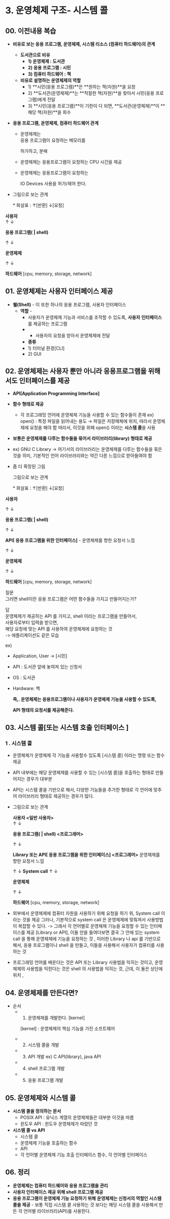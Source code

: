 # 3. 운영체제 구조- 시스템 콜

## 00. 이전내용 복습

* **비유로 보는 응용 프로그램, 운영체제, 시스템 리소스 \(컴퓨터 하드웨어\)의 관계**
  * **도서관으로 비유**
    *  **1\) 운영체제 : 도서관**
    *  **2\) 응용 프로그램 : 시민**
    *  **3\) 컴퓨터 하드웨어 : 책**
  * **비유로 설명하는 운영체제의 역할** 
    * 1\) **시민\(응용 프로그램\)**은 **원하는 책\(자원\)**을 요청
    *  2\) **도서관\(운영체제\)**는 **적절한 책\(자원\)**을 찾아서  시민\(응용 프로그램\)에게 전달
    *  3\) **시민\(응용 프로그램\)**이 기한이 다 되면, **도서관\(운영체제\)**이 **해당 책\(자원\)**을 회수 
* **응용 프로그램, 운영체제, 컴퓨터 하드웨어 관계**
  *  운영체제는  
     응용 프로그램이 요청하는 메모리를 

     허가하고, 분배   

  * 운영체제는 응용프로그램이 요청하는 CPU 시간을 제공 
  * 운영체제는 응용프로그램이 요청하는 

     IO Devices  사용을 허가/제어 한다.    
* 그림으로 보는 관계 

  \* 화살표 : ↑\[반환\]    ↓\[요청\]

**사용자**  
 ↑ ↓

**응용 프로그램\( \| shell\)**

↑ ↓

**운영체제**

↑ ↓

**하드웨어** \[cpu, memory, storage, network\]

## 01. 운영체제는 사용자 인터페이스 제공

* **쉘\(Shell\)** - 이 또한 하나의 응용 프로그램, 사용자 인터페이스
  * **역할** -
    * 사용자가 운영체제 기능과 서비스를 조작할 수 있도록, **사용자** **인터페이스**를 제공하는 프로그램 
    * - 사용자의 요청을 받아서 운영체제에 전달 
    *  **종류**
      *  1\) 터미널 환경\[CLI\] 
      *  2\) GUI

## **02. 운영체제는 사용자 뿐만 아니라** **응용프로그램을 위해서도 인터페이스를 제공**



*  **API\[Application Programming Interface\]** 
  * **함수 형태로 제공**
    * 각 프로그래밍 언어에 운영체제 기능을 사용할 수 있는 함수들이 존재  ex\) open\(\) : 특정 파일을 읽어내는 용도  → 파일은 저장매체에 위치,   따라서 운영체제에 요청을 해야 함 따라서,  이것을 위해 open\(\) 이라는 **시스템 콜**을 사용  
*  **보통은 운영체제를 다루는 함수들을 묶어서 라이브러리\(library\) 형태로 제공** 
  * ex\) GNU C Library   → 여기서의 라이브러리는 운영체제를 다루는 함수들을 묶은것을 의미,   기본적인 언어 라이브러리와는 약간 다른 느낌으로 받아들여야 함  
* 좀 더 확장된 그림

  그림으로 보는 관계 

  \* 화살표 : ↑\[반환\]    ↓\[요청\]

**사용자**

 ↑ ↓

**응용 프로그램\( \| shell\)**

↑ ↓

**API\[ 응용 프로그램을 위한 인터페이스\]** - 운영체제를 향한 요청서 느낌

↑ ↓

**운영체제**

↑ ↓

**하드웨어** \[cpu, memory, storage, network\]

질문   
 그러면 shell이란 응용 프로그램은 어떤 함수들을 가지고 만들어지는가?   
  
답   
운영체제가 제공하는 API 를 가지고, shell 이라는 프로그램을 만들어서,  
 사용자로부터 입력을 받으면,   
해당 요청에 맞는 API 를 사용하여 운영체제에 요청하는 것  
 -&gt; 애플리케이션도 같은 모습

ex\)

* AppIication, User → \[시민\]
* API : 도서관 앞에 놓여져 있는 신청서 
* OS : 도서관
* Hardware: 책 

  **즉,. 운영체제는 응용프로그램이나 사용자가 운영체제 기능을 사용할 수 있도록,**

  **API 형태의 요청서를 제공해준다.** 

## 03. 시스템 콜\[또는 시스템 호출 인터페이스 \]

### 1 . 시스템 콜

* 운영체제가 운영체제 각 기능을 사용할수 있도록  \[시스템 콜\] 이라는 명령 또는 함수 제공 
* API 내부에는  해당 운영체제를 사용할 수 있는 \[시스템 콜\]을   호출하는 형태로 만들어지는 경우가 대부분 
* API는 시스템 콜을 기반으로 해서,  다양한 기능들을 추가한 형태로  각 언어에 맞추어 라이브러리 형태로 제공하는 경우가 많다.  
* 그림으로 보는 관계   


  **사용자 &lt;일반 사용자&gt;**   
  ↑ ↓

  **응용 프로그램\( \| shell\) &lt;프로그래머&gt;**

  ↑ ↓

  **Library 또는 API\[ 응용 프로그램을 위한 인터페이스\] &lt;프로그래머&gt;** 운영체제를 향한 요청서 느낌

  ↑ ↓ **System call** ↑ ↓

  **운영체제**

  ↑ ↓

  **하드웨어** \[cpu, memory, storage, network\]

* 외부에서 운영체제에 컴퓨터 자원을 사용하기 위해 요청을 하기 위,  System call 이라는 것을 제공  그러나, 기본적으로 system call 은 운영체제에 맞춰져서 사용방법이 복잡할 수 있다. -&gt; 그래서 각 언어별로 운영체제 기능을 요청할 수 있는 인터페이스를 제공 \[Library or API\],  이들 안을 들여다보면 결국 그 안에 있는 system call 을 통해 운영체제에 기능을 요청하는 것 ,   이러한 Library 나 api 를 기반으로 해서, 응용 프로그램이나 shell 을 만들고,  이들을 사용해서 사용자가 컴퓨터를 사용하는 것 
*  프로그래밍 언어를 배운다는 것은 API 또는 Library 사용법을 익히는 것이고, 운영체제의 사용법을 익힌다는 것은 shell 의 사용법을 익히는 것, 근데, 이 둘은 상단에 위치 ,

## 04. 운영체제를 만든다면?

* 순서
  * 1. 운영체제를 개발한다. \[kernel\]

      \[kernel\] : 운영체제의 핵심 기능을 가진 소프트웨어   

  * 2. 시스템 콜을 개발  
  * 3. API 개발 ex\) C API\(library\), java API  
  * 4. shell 프로그램 개발  
  * 5. 응용 프로그램 개발 

## 05. 운영체제와 시스템 콜

* **시스템 콜을 정의하는 문서**
  *  POSIX API : 유닉스 계열의 운영체제들은 대부분 이것을 따름
  *  윈도우 API : 윈도우 운영체제가 따랐던 것 
* **시스템 콜 vs API**
  *  시스템 콜
    *  운영체제 기능을 호출하는 함수  
  *  API
    *  각 언어별 운영체제 기능 호출 인터페이스 함수, 각 언어별 인터페이스 

## 06. 정리

* **운영체제는 컴퓨터 하드웨어와 응용 프로그램을 관리**
* **사용자 인터페이스 제공 위해 shell 프로그램 제공**
* **응용 프로그램이 운영체제 기능 요청하기 위해** **운영체제는 신청서의 역할인 시스템 콜을 제공**  - 보통 직접 시스템 콜 사용하는 것 보다는   해당 시스템 콜을 사용해서 만든 각 언어별 라이브러리\(API\)를 사용한다.


